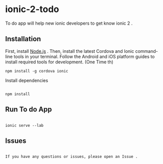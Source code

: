 # ionic-2-todo

To do app will help new ionic developers to get know ionic 2 .

## Installation

First, install [Node.js](https://nodejs.org/en) . Then, 
install the latest Cordova and Ionic command-line tools in your terminal. Follow the Android and iOS platform guides to install required tools for development. (One Time th)

````
npm install -g cordova ionic

````

Install dependencies

````

npm install

````


## Run To do App

````

ionic serve --lab

````

## Issues


````

If you have any questions or issues, please open an Issue .

````
